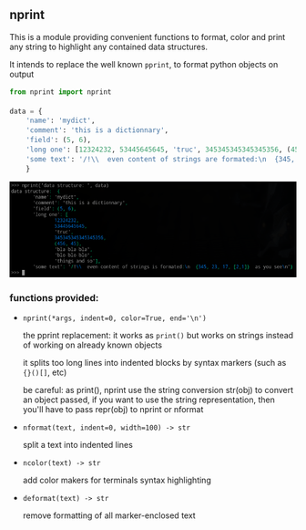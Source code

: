 nprint
------

This is a module providing convenient functions to format, color and print any string to highlight any contained data structures.

It intends to replace the well known `pprint`, to format python objects on output

```python
from nprint import nprint

data = {
	'name': 'mydict',
	'comment': 'this is a dictionnary',
	'field': (5, 6),
	'long one': [12324232, 53445645645, 'truc', 345345345345345356, (456,45), 'bla bla bla', 'blo blo blo', 'things and so'],
	'some text': '/!\\  even content of strings are formated:\n  {345, 23, 17, [2,1]}  as you see\n',
	}
```

![terminal output](screenshot.png)



### functions provided:

+ `nprint(*args, indent=0, color=True, end='\n')`

	the pprint replacement: it works as `print()` but works on strings instead of working on already known objects 
	
	it splits too long lines into indented blocks by syntax markers  (such as `{}()[]`, etc)
	
	be careful:  as print(), nprint use the string conversion str(obj) to convert an object passed, if you want to use the string representation, then you'll have to pass repr(obj) to nprint or nformat

+ `nformat(text, indent=0, width=100) -> str`     

	split a text into indented lines

+ `ncolor(text) -> str`

	add color makers for terminals syntax highlighting

+ `deformat(text) -> str`

	remove formatting of all marker-enclosed text
	
